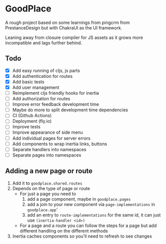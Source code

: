 # GoodPlace

A rough project based on some learnings from pingcrm from PrestanceDesign but
with ChakraUI as the UI framework.

Leaning away from closure compiler for JS assets as it grows more incompatible
and lags further behind.

## Todo

- [x] Add easy running of cljs, js parts
- [x] Add authentication for routes
- [x] Add basic tests
- [x] Add user management
- [ ] Reimplement cljs friendly hooks for inertia
- [ ] Add authorization for routes
- [ ] Improve error feedback development time
- [ ] Maybe do more to split development time dependencies
- [ ] CI (Github Actions)
- [ ] Deployment (fly.io)
- [ ] Improve tests
- [ ] Improve appearance of side menu
- [ ] Add individual pages for server errors
- [ ] Add components to wrap inertia links, buttons
- [ ] Separate handlers into namespaces
- [ ] Separate pages into namespaces

## Adding a new page or route

1) Add it to `goodplace.shared.routes`
2) Depends on the type of page or route
    * For just a page you need to
      1) add a page component, maybe in `goodplace.pages`
      2) add a join to your new component via `page-implementations` in `goodplace.app`'
      3) add an entry to `route-implementations` for the same id, it can just
      use `(inertia-handler <id>)`
    * For a page and a route you can follow the steps for a page but add
      different handling on the different methods
3) Inertia caches components so you'll need to refresh to see changes

